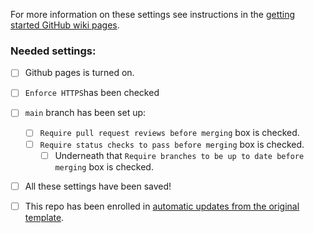 
For more information on these settings see instructions in the [getting started GitHub wiki pages](https://github.com/jhudsl/OTTR_Template/wiki/Setting-up-images-and-graphics).

### Needed settings:

- [ ] Github pages is turned on.
- [ ] `Enforce HTTPS`has been checked   

- [ ] `main` branch has been set up:
  - [ ] `Require pull request reviews before merging` box is checked.
  - [ ] `Require status checks to pass before merging` box is checked.
    - [ ] Underneath that `Require branches to be up to date before merging` box is checked.

- [ ] All these settings have been saved!

- [ ] This repo has been enrolled in [automatic updates from the original template](https://github.com/jhudsl/OTTR_Template/wiki/Receiving-template-updates).
